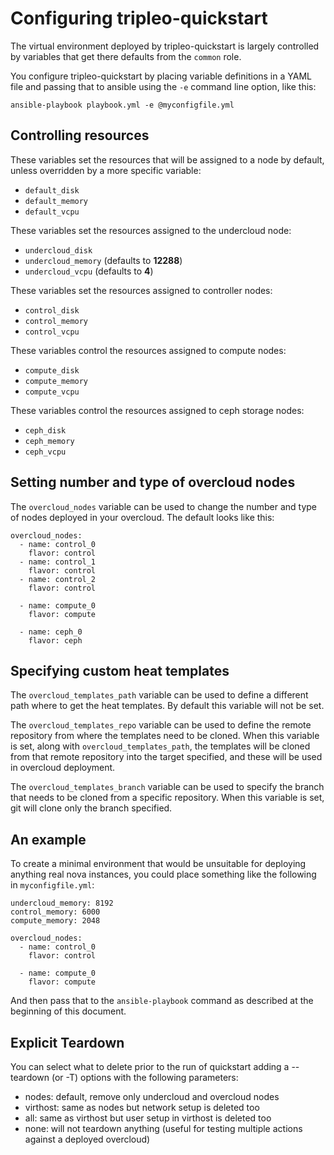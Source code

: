 # Configuring tripleo-quickstart

The virtual environment deployed by tripleo-quickstart is largely
controlled by variables that get there defaults from the `common`
role.

You configure tripleo-quickstart by placing variable definitions in a
YAML file and passing that to ansible using the `-e` command line
option, like this:

    ansible-playbook playbook.yml -e @myconfigfile.yml

## Controlling resources

These variables set the resources that will be assigned to a node by
default, unless overridden by a more specific variable:

- `default_disk`
- `default_memory`
- `default_vcpu`

These variables set the resources assigned to the undercloud node:

- `undercloud_disk`
- `undercloud_memory` (defaults to **12288**)
- `undercloud_vcpu` (defaults to **4**)

These variables set the resources assigned to controller nodes:

- `control_disk`
- `control_memory`
- `control_vcpu`

These variables control the resources assigned to compute nodes:

- `compute_disk`
- `compute_memory`
- `compute_vcpu`

These variables control the resources assigned to ceph storage nodes:

- `ceph_disk`
- `ceph_memory`
- `ceph_vcpu`

## Setting number and type of overcloud nodes

The `overcloud_nodes` variable can be used to change the number and
type of nodes deployed in your overcloud.  The default looks like
this:

    overcloud_nodes:
      - name: control_0
        flavor: control
      - name: control_1
        flavor: control
      - name: control_2
        flavor: control

      - name: compute_0
        flavor: compute

      - name: ceph_0
        flavor: ceph

## Specifying custom heat templates

The `overcloud_templates_path` variable can be used to define a different path
where to get the heat templates. By default this variable will not be set.

The `overcloud_templates_repo` variable can be used to define the remote
repository from where the templates need to be cloned. When this variable is
set, along with `overcloud_templates_path`, the templates will be cloned from
that remote repository into the target specified, and these will be used in
overcloud deployment.

The `overcloud_templates_branch` variable can be used to specify the branch
that needs to be cloned from a specific repository. When this variable is set,
git will clone only the branch specified.

## An example

To create a minimal environment that would be unsuitable for deploying
anything real nova instances, you could place something like the
following in `myconfigfile.yml`:

    undercloud_memory: 8192
    control_memory: 6000
    compute_memory: 2048

    overcloud_nodes:
      - name: control_0
        flavor: control

      - name: compute_0
        flavor: compute

And then pass that to the `ansible-playbook` command as described at
the beginning of this document.

## Explicit Teardown

You can select what to delete prior to the run of quickstart adding a
--teardown (or -T) options with the following parameters:

- nodes: default, remove only undercloud and overcloud nodes
- virthost: same as nodes but network setup is deleted too
- all: same as virthost but user setup in virthost is deleted too
- none: will not teardown anything (useful for testing multiple actions against
  a deployed overcloud)
